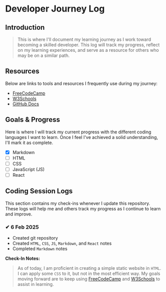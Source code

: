 # Developer Journey Log

## Introduction

> This is where I'll document my learning journey as I work toward becoming a skilled developer. This log will track my progress, reflect on my learning experiences, and serve as a resource for others who may be on a similar path.

## Resources

Below are links to tools and resources I frequently use during my journey:

- [FreeCodeCamp](https://www.freecodecamp.org/)
- [W3Schools](https://www.w3schools.com/)
- [GitHub Docs](https://docs.github.com/)

## Goals & Progress

Here is where I will track my current progress with the different coding languages I want to learn. Once I feel I've achieved a solid understanding, I'll mark it as complete.

- [x] Markdown
- [ ] HTML
- [ ] CSS
- [ ] JavaScript (JS)
- [ ] React

## Coding Session Logs

This section contains my check-ins whenever I update this repository. These logs will help me and others track my progress as I continue to learn and improve.

### ✔ 6 Feb 2025

- Created git repository
- Created `HTML`, `CSS`, `JS`, `Markdown`, and `React` notes
- Completed `Markdown` notes

**Check-In Notes:**

> As of today, I am proficient in creating a simple static website in `HTML`. I can apply some `CSS` to it, but not in the most efficient way. My goals moving forward are to keep using [FreeCodeCamp](https://www.freecodecamp.org/) and [W3Schools](https://www.w3schools.com/) to assist in learning.
